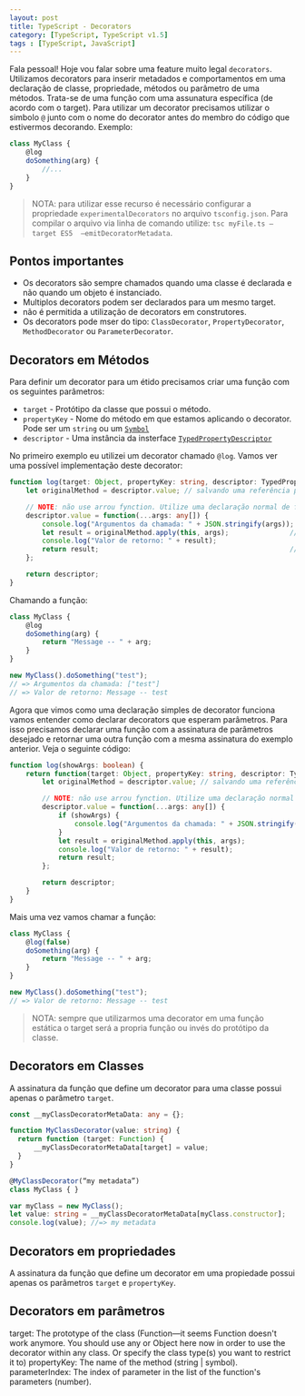 ```yaml
---
layout: post
title: TypeScript - Decorators
category: [TypeScript, TypeScript v1.5]
tags : [TypeScript, JavaScript]
---
```


Fala pessoal! Hoje vou falar sobre uma feature muito legal `decorators`. Utilizamos decorators para inserir metadados e comportamentos em uma declaração de classe, propriedade, métodos ou parâmetro de uma métodos. Trata-se de uma função com uma assunatura específica (de acordo com o target). Para utilizar um decorator precisamos utilizar o simbolo `@` junto com o nome do decorator antes do membro do código que estivermos decorando. Exemplo:

```typescript
class MyClass {
    @log
    doSomething(arg) {
        //...
    }
}
```

> NOTA: para utilizar esse recurso é necessário configurar a propriedade `experimentalDecorators` no arquivo `tsconfig.json`. Para compilar o arquivo via linha de comando utilize: `tsc myFile.ts –target ES5  –emitDecoratorMetadata`.

## Pontos importantes

* Os decorators são sempre chamados quando uma classe é declarada e não quando um objeto é instanciado.
* Multiplos decorators podem ser declarados para um mesmo target.
* não é permitida a utilização de decorators em construtores.
* Os decorators pode mser do tipo: `ClassDecorator`, `PropertyDecorator`, `MethodDecorator` ou `ParameterDecorator`.

## Decorators em Métodos

Para definir um decorator para um étido precisamos criar uma função com os seguintes parâmetros:
* `target` - Protótipo da classe que possui o método.
* `propertyKey` - Nome do método em que estamos aplicando o decorator. Pode ser um `string` ou um [`Symbol`](https://developer.mozilla.org/en/docs/Web/JavaScript/Reference/Global_Objects/Symbol)
* `descriptor` - Uma instância da insterface [`TypedPropertyDescriptor`](https://github.com/Microsoft/TypeScript/blob/727b9a9ceb37c77ba5b69c452cc118a8913d9cf2/src/lib/core.d.ts#L1241)

No primeiro exemplo eu utilizei um decorator chamado `@log`. Vamos ver uma possível implementação deste decorator:

```typescript
function log(target: Object, propertyKey: string, descriptor: TypedPropertyDescriptor<any>) {
    let originalMethod = descriptor.value; // salvando uma referência para o método original

    // NOTE: não use arrou fynction. Utilize uma declaração normal de função para que o contexto `this` seja interpretado corretamente.
    descriptor.value = function(...args: any[]) {
        console.log("Argumentos da chamada: " + JSON.stringify(args));
        let result = originalMethod.apply(this, args);               // Executa a função e armazena o resultado
        console.log("Valor de retorno: " + result);               
        return result;                                               // retorna o resultado
    };

    return descriptor;
}
```

Chamando a função:

```typescript
class MyClass {
    @log
    doSomething(arg) {
        return "Message -- " + arg;
    }
}

new MyClass().doSomething("test");
// => Argumentos da chamada: ["test"]
// => Valor de retorno: Message -- test
```

Agora que vimos como uma declaração simples de decorator funciona vamos entender como declarar decorators que esperam parâmetros. Para isso precisamos declarar uma função com a assinatura de parâmetros desejado e retornar uma outra função com a mesma assinatura do exemplo anterior. Veja o seguinte código:

```typescript
function log(showArgs: boolean) {
    return function(target: Object, propertyKey: string, descriptor: TypedPropertyDescriptor<any>) {
        let originalMethod = descriptor.value; // salvando uma referência para o método original

        // NOTE: não use arrou fynction. Utilize uma declaração normal de função para que o contexto `this` seja interpretado corretamente.
        descriptor.value = function(...args: any[]) {
            if (showArgs) {
                console.log("Argumentos da chamada: " + JSON.stringify(args));
            }
            let result = originalMethod.apply(this, args);               // Executa a função e armazena o resultado
            console.log("Valor de retorno: " + result);               
            return result;                                               // retorna o resultado
        };

        return descriptor;
    }
}
```

Mais uma vez vamos chamar a função:

```typescript
class MyClass {
    @log(false)
    doSomething(arg) {
        return "Message -- " + arg;
    }
}

new MyClass().doSomething("test");
// => Valor de retorno: Message -- test
```

> NOTA: sempre que utilizarmos uma decorator em uma função estática o target será a propria função ou invés do protótipo da classe.

## Decorators em Classes

A assinatura da função que define um decorator para uma classe possui apenas o parâmetro `target`.

```typescript
const __myClassDecoratorMetaData: any = {};

function MyClassDecorator(value: string) {
  return function (target: Function) {
      __myClassDecoratorMetaData[target] = value;
  }
}

@MyClassDecorator(“my metadata”)
class MyClass { }

var myClass = new MyClass();
let value: string = __myClassDecoratorMetaData[myClass.constructor];
console.log(value); //=> my metadata
```

## Decorators em propriedades

A assinatura da função que define um decorator em uma propiedade possui apenas os parâmetros `target` e `propertyKey`.


## Decorators em parâmetros

target: The prototype of the class (Function—it seems Function doesn't work anymore. You should use any or Object here now in order to use the decorator within any class. Or specify the class type(s) you want to restrict it to)
propertyKey: The name of the method (string | symbol).
parameterIndex: The index of parameter in the list of the function's parameters (number).
